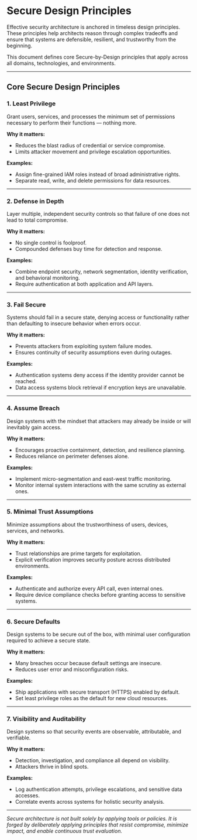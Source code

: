 # Secure Design Principles

Effective security architecture is anchored in timeless design principles. These principles help architects reason through complex tradeoffs and ensure that systems are defensible, resilient, and trustworthy from the beginning.

This document defines core Secure-by-Design principles that apply across all domains, technologies, and environments.

---

## Core Secure Design Principles

### 1. Least Privilege

Grant users, services, and processes the minimum set of permissions necessary to perform their functions — nothing more.

**Why it matters:**
- Reduces the blast radius of credential or service compromise.
- Limits attacker movement and privilege escalation opportunities.

**Examples:**
- Assign fine-grained IAM roles instead of broad administrative rights.
- Separate read, write, and delete permissions for data resources.

---

### 2. Defense in Depth

Layer multiple, independent security controls so that failure of one does not lead to total compromise.

**Why it matters:**
- No single control is foolproof.
- Compounded defenses buy time for detection and response.

**Examples:**
- Combine endpoint security, network segmentation, identity verification, and behavioral monitoring.
- Require authentication at both application and API layers.

---

### 3. Fail Secure

Systems should fail in a secure state, denying access or functionality rather than defaulting to insecure behavior when errors occur.

**Why it matters:**
- Prevents attackers from exploiting system failure modes.
- Ensures continuity of security assumptions even during outages.

**Examples:**
- Authentication systems deny access if the identity provider cannot be reached.
- Data access systems block retrieval if encryption keys are unavailable.

---

### 4. Assume Breach

Design systems with the mindset that attackers may already be inside or will inevitably gain access.

**Why it matters:**
- Encourages proactive containment, detection, and resilience planning.
- Reduces reliance on perimeter defenses alone.

**Examples:**
- Implement micro-segmentation and east-west traffic monitoring.
- Monitor internal system interactions with the same scrutiny as external ones.

---

### 5. Minimal Trust Assumptions

Minimize assumptions about the trustworthiness of users, devices, services, and networks.

**Why it matters:**
- Trust relationships are prime targets for exploitation.
- Explicit verification improves security posture across distributed environments.

**Examples:**
- Authenticate and authorize every API call, even internal ones.
- Require device compliance checks before granting access to sensitive systems.

---

### 6. Secure Defaults

Design systems to be secure out of the box, with minimal user configuration required to achieve a secure state.

**Why it matters:**
- Many breaches occur because default settings are insecure.
- Reduces user error and misconfiguration risks.

**Examples:**
- Ship applications with secure transport (HTTPS) enabled by default.
- Set least privilege roles as the default for new cloud resources.

---

### 7. Visibility and Auditability

Design systems so that security events are observable, attributable, and verifiable.

**Why it matters:**
- Detection, investigation, and compliance all depend on visibility.
- Attackers thrive in blind spots.

**Examples:**
- Log authentication attempts, privilege escalations, and sensitive data accesses.
- Correlate events across systems for holistic security analysis.

---

*Secure architecture is not built solely by applying tools or policies. It is forged by deliberately applying principles that resist compromise, minimize impact, and enable continuous trust evaluation.*